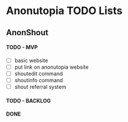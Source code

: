 # Anonutopia TODO Lists

## AnonShout

#### TODO - MVP

- [ ] basic website
- [ ] put link on anonutopia website
- [ ] shoutedit command
- [ ] shoutinfo command
- [ ] shout referral system

#### TODO - BACKLOG

#### DONE
